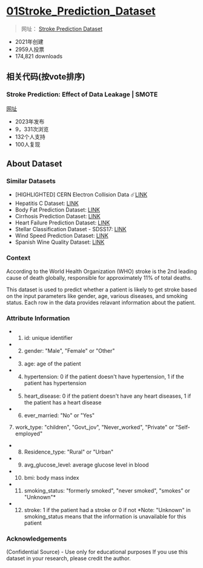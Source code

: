 # [01Stroke_Prediction_Dataset]()

> 网址： [Stroke Prediction Dataset](https://www.kaggle.com/datasets/fedesoriano/stroke-prediction-dataset)

* 2021年创建
* 2959人投票
* 174,821 downloads


## 相关代码(按vote排序)

### Stroke Prediction: Effect of Data Leakage | SMOTE

[网址](https://www.kaggle.com/code/tanmay111999/stroke-prediction-effect-of-data-leakage-smote)

* 2023年发布
* 9，331次浏览
* 132个人支持
* 100人复现


### 







## About Dataset

### Similar Datasets

* [HIGHLIGHTED] CERN Electron Collision Data ☄️[LINK](https://www.kaggle.com/datasets/fedesoriano/cern-electron-collision-data)
* Hepatitis C Dataset: [LINK](https://www.kaggle.com/fedesoriano/hepatitis-c-dataset)
* Body Fat Prediction Dataset: [LINK](https://www.kaggle.com/fedesoriano/body-fat-prediction-dataset)
* Cirrhosis Prediction Dataset: [LINK](https://www.kaggle.com/fedesoriano/cirrhosis-prediction-dataset)
* Heart Failure Prediction Dataset: [LINK](https://www.kaggle.com/fedesoriano/heart-failure-prediction)
* Stellar Classification Dataset - SDSS17: [LINK](https://www.kaggle.com/fedesoriano/stellar-classification-dataset-sdss17)
* Wind Speed Prediction Dataset: [LINK](https://www.kaggle.com/datasets/fedesoriano/wind-speed-prediction-dataset)
* Spanish Wine Quality Dataset: [LINK](https://www.kaggle.com/datasets/fedesoriano/spanish-wine-quality-dataset)

### Context
According to the World Health Organization (WHO) stroke is the 2nd leading cause of death globally, responsible for approximately 11% of total deaths.

This dataset is used to predict whether a patient is likely to get stroke based on the input parameters like gender, age, various diseases, and smoking status. Each row in the data provides relavant information about the patient.

### Attribute Information
* 1) id: unique identifier
* 2) gender: "Male", "Female" or "Other"
* 3) age: age of the patient
* 4) hypertension: 0 if the patient doesn't have hypertension, 1 if the patient has hypertension
* 5) heart_disease: 0 if the patient doesn't have any heart diseases, 1 if the patient has a heart disease
* 6) ever_married: "No" or "Yes"
7) work_type: "children", "Govt_jov", "Never_worked", "Private" or "Self-employed"
* 8) Residence_type: "Rural" or "Urban"
* 9) avg_glucose_level: average glucose level in blood
* 10) bmi: body mass index
* 11) smoking_status: "formerly smoked", "never smoked", "smokes" or "Unknown"*
* 12) stroke: 1 if the patient had a stroke or 0 if not
*Note: "Unknown" in smoking_status means that the information is unavailable for this patient

### Acknowledgements
(Confidential Source) - Use only for educational purposes
If you use this dataset in your research, please credit the author.



















